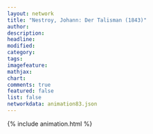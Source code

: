 ```yaml
---
layout: network
title: "Nestroy, Johann: Der Talisman (1843)"
author:
description:
headline:
modified:
category:
tags:
imagefeature: 
mathjax: 
chart: 
comments: true
featured: false
list: false
networkdata: animation83.json
---
```

{% include animation.html %}
